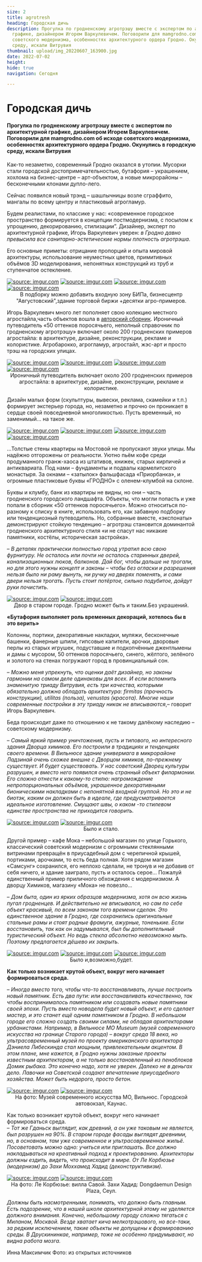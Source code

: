 ```yaml
---
size: 2
title: agrotresh
heading: Городская дичь
description: Прогулка по гродненскому агротрэшу вместе с экспертом по архитектурной
  графике, дизайнером Игорем Варкулевичем. Поговорили для mamgrodno.com об исходе
  советского модернизма, особенностях архитектурного ордера Гродно. Окунулись в городскую
  среду, искали Витрувия
thumbnail: upload/img_20220607_163900.jpg
date: 2022-07-02
height: 
hide: true
navigation: Сегодня

---
```

# **Городская дичь**

#### Прогулка по гродненскому агротрэшу вместе с экспертом по архитектурной графике, дизайнером Игорем Варкулевичем. Поговорили для mamgrodno.com об исходе советского модернизма, особенностях архитектурного ордера Гродно. Окунулись в городскую среду, искали Витрувия

Как-то незаметно, современный Гродно оказался в утопии. Мусорки стали городской достопримечательностью, бутафория – украшением, хохлома на бизнес-центре – арт-объектом, а новые микрорайоны – бесконечными клонами дупло-лего.

Сейчас появился новый трэнд – шашлычницы возле сграффито, мангалы по всему центру и пластиковый агрогламур. 

Будем реалистами, по классике у нас: «современное городское пространство формируется в концепции постмодернизма, с посылом к упрощению, декорированию, стилизации”.  Дизайнер, эксперт по архитектурной графике, Игорь Варкулевич уверен: _в Гродно давно превысила все санитарно-эстетические нормы плотность агротрэша_.

Его основные приметы: отрицание пропорций и опыта мировой архитектуры, использование неуместных цветов, примитивных объёмов 3D моделирования, непонятных конструкций из труб и ступенчатое остекление.

<div class="gallery4">
<!-- Смените gallery2 на gallery3 или gallery4, цифра определяет количество картинок в одном ряду -->
<a href="https://imgur.com/YvOFOGS"><img src="https://i.imgur.com/YvOFOGS.jpg" title="source: imgur.com" /></a>
<a href="https://imgur.com/rWfJm5i"><img src="https://i.imgur.com/rWfJm5i.jpg" title="source: imgur.com" /></a>
<a href="https://imgur.com/kHsmxQ4"><img src="https://i.imgur.com/kHsmxQ4.jpg" title="source: imgur.com" /></a>
<a href="https://imgur.com/HKirZgZ"><img src="https://i.imgur.com/HKirZgZ.jpg" title="source: imgur.com" /></a>
</div>  
<center>В подборку можно добавить входную зону БИПа, бизнесцентр "Августовский",здание торговой биржи +десятки агро-примеров.</center>
  
Игорь Варкулевич много лет пополняет свою колекцию местного агростайла,часть объектов вошла в [авторский сборник](https://www.behance.net/gallery/143655613/50-ottenkov-porosjachego). Ироничный путеводитель «50 оттенков поросячьего, неполный справочник по гродненскому агротрэшу» включает около 200 гродненских примеров агростайла: в архитектуре, дизайне, реконструкции, рекламе и колористике. Агробарокко, агрогламур, агростайл, жэс-арт и просто трэш на городских улицах.
  
<div class="gallery4">
<!-- Смените gallery2 на gallery3 или gallery4, цифра определяет количество картинок в одном ряду -->
<a href="https://imgur.com/mGtejS0"><img src="https://i.imgur.com/mGtejS0.jpg" title="source: imgur.com" /></a>
<a href="https://imgur.com/eFNDfn5"><img src="https://i.imgur.com/eFNDfn5.jpg" title="source: imgur.com" /></a>
<a href="https://imgur.com/ezUFmHt"><img src="https://i.imgur.com/ezUFmHt.jpg" title="source: imgur.com" /></a>
<a href="https://imgur.com/CM7LzCp"><img src="https://i.imgur.com/CM7LzCp.jpg" title="source: imgur.com" /></a>
</div>
<center>Ироничный путеводитель включает около 200 гродненских примеров агростайла: в архитектуре, дизайне, реконструкции, рекламе и колористике.</center>

Дизайн малых форм (скульптуры, вывески, реклама, скамейки и т.п.)  формирует экстерьер города, но, незаметно и прочно он проникает в сердце своей повседневной многоликостью. Пусть временный, но заменимый... на такое же.

<div class="gallery2">
<!-- Смените gallery2 на gallery3 или gallery4, цифра определяет количество картинок в одном ряду -->
<a href="https://imgur.com/ub29cAc"><img src="https://i.imgur.com/ub29cAc.jpg" title="source: imgur.com" /></a>
<a href="https://imgur.com/t87xjhb"><img src="https://i.imgur.com/t87xjhb.jpg" title="source: imgur.com" /></a>
<a href="https://imgur.com/dbuZnj6"><img src="https://i.imgur.com/dbuZnj6.jpg" title="source: imgur.com" /></a>
<a href="https://imgur.com/pwLkN0r"><img src="https://i.imgur.com/pwLkN0r.jpg" title="source: imgur.com" /></a>  
</div>

…Толстые стены квартиры на Мостовой не пропускают звуки улицы. Мы надёжно отгорожены от реальности. Уютно пьём кофе среди продуманного гранж-хаоса из штативов, книжек, старых кирпичей и антиквариата. Под нами – фундаменты и подвалы кармелитского монастыря. За окнами – «затылок» фальшфасада «Приорбанка», и огромные пластиковые  буквы «ГРОДНО» с оленем-клумбой на склоне.
  
Буквы и клумбу, банк из квартиры не видны, но они – часть гродненского городского ландшафта. Объекты, что могли попасть и уже попали в сборник «50 оттенков поросячьего». Можно относиться по-разному к списку в книге, использовать его, как забавную подборку или тенденциозный путеводитель. Но, собранные вместе, «экспонаты» демонстрируют стойкую тенденцию – агротрэш становится доминантой гродненского архитектурного стиля «и не спасут нас никакие памятники, костёлы, историческая застройка».
  
– _В деталях практически полностью город утратил всю свою фурнитуру. Не осталось или почти не осталось старинных дверей, канализационных люков, балконов. Дай бог, чтобы дальше не трогали, но для этого нужны концепт и законы – чтобы без огласки и разрешения нельзя было ни раму вынуть, ни ручку на дверях поменять, и сами двери нельзя трогать. Пусть стоит потёртое, сильно подубитое, дойдут руки почистить_.
  
<div class="gallery2">
<!-- Смените gallery2 на gallery3 или gallery4, цифра определяет количество картинок в одном ряду -->  
<a href="https://imgur.com/oXHn951"><img src="https://i.imgur.com/oXHn951.jpg" title="source: imgur.com" /></a>
<a href="https://imgur.com/Edm3PD3"><img src="https://i.imgur.com/Edm3PD3.jpg" title="source: imgur.com" /></a>
</div>
<center>Двор в старом городе. Гродно может быть и таким.Без украшений.</center>

**«Бутафория выполняет роль временных декораций, хотелось бы в это верить»**

Колонны, портики, декоративные накладки, муляжи, бесконечные башенки, фанерные шпили, гипсовые капители, арочки, дворовые перлы из старых игрушек, подуставшие и подкопчённые джентльмены и дамы с мусором, 50 оттенков поросячьего, синего, жёлтого, зелёного и золотого на стенах погружают город в провинциальный сон.

–  _Можно меня упрекнуть, что оценки даёт дизайнер, но законы гармонии на самом деле одинаковы для всех. И если вспомнить знаменитую триаду Витрувия, есть три качества, которыми обязательно должна обладать архитектура: firmitas (прочность конструкции), utilitas (польза), venustas (красота). Многие наши современные постройки в эту триаду никак не вписываются_,– говорит Игорь Варкулевич.  

Беда происходит даже по отношению к не такому далёкому наследию – советскому модернизму.

– _Самый яркий пример уничтожения, пусть и типового, но интересного здания Дворца химиков. Его построили в традициях и тенденциях своего времени.  В Вильнюсе здание универмага в микрорайоне Ладзинай очень схожее внешне с Дворцом химиков, по-прежнему существует. И будет существовать. У нас советский Дворец культуры разрушен, и вместо него появился очень странный объект филармонии. Его сложно отнести к какому-то стилю: нагромождение непропорциональных объёмов, украшенное декоративными бионическими накладками с непонятной входной группой. Но это и не биотэк, каким он должен быть в идеале, где предусматривается идеальное изготовление. Смущают швы, о каком -то стилевом единстве пространства не приходится говорить._

<div class="gallery2">
<!-- Смените gallery2 на gallery3 или gallery4, цифра определяет количество картинок в одном ряду -->
<a href="https://imgur.com/4qOYLIr"><img src="https://i.imgur.com/4qOYLIr.jpg" title="source: imgur.com" /></a>
<a href="https://imgur.com/YfMGpOZ"><img src="https://i.imgur.com/YfMGpOZ.jpg" title="source: imgur.com" /></a>
</div>
<center>Было и стало.</center>

Другой пример – кафе Мока – небольшой магазин по улице Горького, классический советский модернизм с огромными стеклянными витринами превращён в приусадебный дом с черепичной крышей, портиками, арочками, то есть беда полная. Хотя рядом магазин «Самсунг» сохранился, его неплохо сделали, не тронув и не добавив от себя ничего, и здание заиграло, пусть и осталось серое… Пожалуй единственный пример приличного обхождения с модернизмом. А дворцу Химиков, магазину «Мока» не повезло…

– _Дом быта, один из ярких образцов модернизма, хотя он всю жизнь пугал гродненцев. И действительно не вписывался, но сам по себе объект красивый, по всем законам того времени сделан. Это единственное здание в Гродно, где сохранились оригинальные стальные рамы и стоят родные фрамуги, ажурные, тоненькие.  Если восстановить, так как он задумывался, был бы дополнительный туристический объект.  Но ведь стекла абсолютно невозможно мыть. Поэтому предлагается дёшево их закрыть._

<div class="gallery3">
<!-- Смените gallery2 на gallery3 или gallery4, цифра определяет количество картинок в одном ряду -->
<a href="https://imgur.com/TmSRrlH"><img src="https://i.imgur.com/TmSRrlH.jpg" title="source: imgur.com" /></a>
<a href="https://imgur.com/eASd0hY"><img src="https://i.imgur.com/eASd0hY.jpg" title="source: imgur.com" /></a>
<a href="https://imgur.com/SHMn5UH"><img src="https://i.imgur.com/SHMn5UH.jpg" title="source: imgur.com" /></a>
</div>
<center>Было и,возможно,будет.</center>

**Как только возникает крутой объект, вокруг него начинает формироваться среда.**

– _Иногда вместо того, чтобы что-то восстанавливать, лучше построить новый памятник. Есть два пути: или восстанавливать качественно, так чтобы воспринималось памятником или создавать новые памятники своей эпохи. Пусть вместо новодела будет новый объект, и его сделает мастер, и это станет ещё одним памятником в Гродно. В небольшом городе его сложно создать своими силами, не обладая архитекторами урбанистами.  Например, в Вильнюсе MO Museum (музей современного искусства на границе Старого города) – вокруг среда 18 века, но ультрасовременный музей по проекту американского архитектора Дэниела Либескинда стал мощным, привлекательным акцентом.  В этом плане, мне кажется, в Гродно нужны заказные проекты известным архитекторам, а не только восстановленный из пеноблоков Домик рыбака.  Это конечно надо, хотя не уверен. Далеко не в деньгах дело. Лавочки на Советской создают впечатление приусадебного хозяйства. Может быть недорого, просто бетон._

<div class="gallery2">
<!-- Смените gallery2 на gallery3 или gallery4, цифра определяет количество картинок в одном ряду -->
<a href="https://imgur.com/8P5i4Cj"><img src="https://i.imgur.com/8P5i4Cj.jpg" title="source: imgur.com" /></a>
<a href="https://imgur.com/f2qetuY"><img src="https://i.imgur.com/f2qetuY.jpg" title="source: imgur.com" /></a>
</div>
<center>На фото: Музей современного искусства МО, Вильнюс. Городской автовокзал, Каунас.</center>  

Как только возникает крутой объект, вокруг него начинает формироваться среда.  
– _Тот же Гданьск выглядит, как древний, а он уже таковым не является, был разрушен на 90%. В старом городе фасады выглядят древними, но, в основном, там уже современное и ультрасовременное жильё.  Посоветовать можно одно: учиться или приглашать. Все должно накладываться на креативный подход к проектированию. Архитекторы должны ездить, видеть, что происходит в мире. От Ле Корбюзье (модернизм) до Захи Моххамед Хадид (деконструктивизм)._

<div class="gallery2">
<!-- Смените gallery2 на gallery3 или gallery4, цифра определяет количество картинок в одном ряду -->
<a href="https://imgur.com/ayOyXLO"><img src="https://i.imgur.com/ayOyXLO.jpg" title="source: imgur.com" /></a>
 <a href="https://imgur.com/RfhsdEU"><img src="https://i.imgur.com/RfhsdEU.jpg" title="source: imgur.com" /></a>
</div>
<center>На фото: Ле Корбюзье: вилла Савой. Захи Хадид: Dongdaemun Design Plaza, Сеул.</center>  

_Должны быть насмотренными, понимать, что должно быть главным. Есть подозрение, что в нашей школе архитектурной этому не уделяется должного внимания. 
Конечно, небольшому городу сложно тягаться с Миланом, Москвой. Везде хватает кича мелкотрэшового, но все-таки, за редким исключением, такие объекты не допущены к формированию среды. В Друскининкае, например, тоже не особенно придумывают, но видна работа мозга._

Инна Максимчик
Фото: из открытых источников
